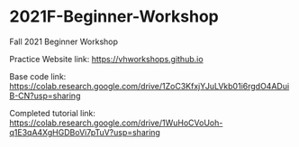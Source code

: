 # 2021F-Beginner-Workshop
Fall 2021 Beginner Workshop

Practice Website link: https://vhworkshops.github.io

Base code link: https://colab.research.google.com/drive/1ZoC3KfxjYJuLVkb01i6rgdO4ADuiB-CN?usp=sharing

Completed tutorial link: https://colab.research.google.com/drive/1WuHoCVoUoh-q1E3qA4XgHGDBoVi7pTuV?usp=sharing
